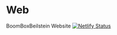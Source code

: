 # Web
 BoomBoxBeilstein Website
[![Netlify Status](https://api.netlify.com/api/v1/badges/3bd1f799-cf2b-4244-b835-af8c0b45b924/deploy-status)](https://app.netlify.com/sites/vibrant-edison-bbedec/deploys)

